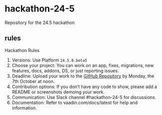 # hackathon-24-5
Repository for the 24.5 hackathon

## rules
Hackathon Rules

1. Versions: Use Platform `24.5.0.beta5` 
2. Choose your project: You can work on an app, fixes, migrations, new features, docs, addons, DS, or just reporting issues.
3. Deadline: Upload your work to the [GitHub Repository](https://github.com/vaadin/hackathon-24-5) by Monday, the 7th October at noon.
4. Contribution options: If you don’t have any code to show, please add a README or screenshots demoing your work.
5. Communication: Use Slack channel #hackathon-24-5 for discussions.
6. Documentation: Refer to vaadin.com/docs/latest for help and information.
